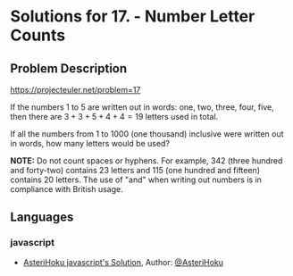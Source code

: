 
# Solutions for 17. - Number Letter Counts
## Problem Description
https://projecteuler.net/problem=17

If the numbers $1$ to $5$ are written out in words: one, two, three, four, five, then there are $3 + 3 + 5 + 4 + 4 = 19$ letters used in total.

If all the numbers from $1$ to $1000$ (one thousand) inclusive were written out in words, how many letters would be used? 

  
**NOTE:** Do not count spaces or hyphens. For example, $342$ (three hundred and forty-two) contains $23$ letters and $115$ (one hundred and fifteen) contains $20$ letters. The use of "and" when writing out numbers is in compliance with British usage.

## Languages
### javascript
- [AsteriHoku javascript's Solution](AsteriHoku), Author: [@AsteriHoku](https://github.com/AsteriHoku)
